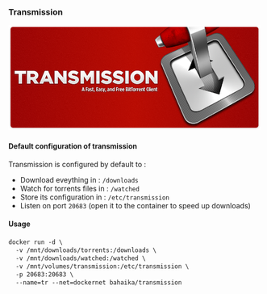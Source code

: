 ### Transmission

![Transmission logo](https://raw.githubusercontent.com/Bahaika/docker-transmission/master/transmission.png)

#### Default configuration of transmission 

Transmission is configured by default to :
 
 - Download eveything in : `/downloads`
 - Watch for torrents files in : `/watched`
 - Store its configuration in : `/etc/transmission`
 - Listen on port `20683` (open it to the container to speed up downloads)

#### Usage

```
docker run -d \
  -v /mnt/downloads/torrents:/downloads \
  -v /mnt/downloads/watched:/watched \
  -v /mnt/volumes/transmission:/etc/transmission \
  -p 20683:20683 \
  --name=tr --net=dockernet bahaika/transmission
```